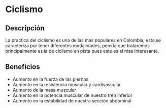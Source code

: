 # Ciclismo



## Descripción

La practica del ciclismo es una de las mas populares en Colombia, esta se caracteriza por tener diferentes modalidades, pero la que trataremos principalmente es la de ciclismo en pista pues este es el mas interesante.



## Beneficios

- Aumento en la fuerza de las piernas
- Aumento en la resistencia muscular y cardivascular 
- Aumento de la masa muscular 
- Aumento en la potencia muscular de nuestro tren inferior 
- Aumento en la estabilidad de nuestra sección abdominal